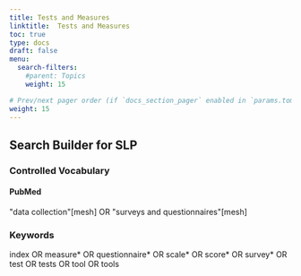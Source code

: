 ```yaml
---
title: Tests and Measures
linktitle:  Tests and Measures
toc: true
type: docs
draft: false
menu:
  search-filters:
    #parent: Topics
    weight: 15

# Prev/next pager order (if `docs_section_pager` enabled in `params.toml`)
weight: 15
---
```



## Search Builder for SLP

### Controlled Vocabulary

#### PubMed

"data collection"[mesh] OR "surveys and questionnaires"[mesh]

### Keywords

index OR measure* OR questionnaire* OR scale* OR score* OR survey* OR test OR tests OR tool OR tools
